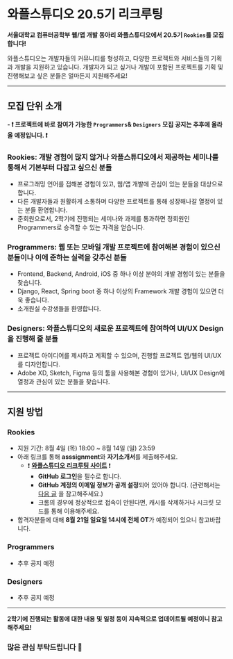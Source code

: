 # 와플스튜디오 20.5기 리크루팅

**서울대학교 컴퓨터공학부 웹/앱 개발 동아리 와플스튜디오에서 20.5기 `Rookies`를 모집합니다!**

와플스튜디오는 개발자들의 커뮤니티를 형성하고, 다양한 프로젝트와 서비스들의 기획과 개발을 지원하고 있습니다. 개발자가 되고 싶거나 개발이 포함된 프로젝트를 기획 및 진행해보고 싶은 분들은 얼마든지 지원해주세요!

<hr/>

## 모집 단위 소개

**- ❗ 프로젝트에 바로 참여가 가능한 `Programmers`& `Designers` 모집 공지는 추후에 올라올 예정입니다. ❗**

### Rookies: 개발 경험이 많지 않거나 와플스튜디오에서 제공하는 세미나를 통해서 기본부터 다잡고 싶으신 분들
* 프로그래밍 언어를 접해본 경험이 있고, 웹/앱 개발에 관심이 있는 분들을 대상으로 합니다.
* 다른 개발자들과 원활하게 소통하며 다양한 프로젝트를 통해 성장해나갈 열정이 있는 분들 환영합니다.
* 준회원으로서, 2학기에 진행되는 세미나와 과제를 통과하면 정회원인 Programmers로 승격할 수 있는 자격을 얻습니다.

### Programmers: 웹 또는 모바일 개발 프로젝트에 참여해본 경험이 있으신 분들이나 이에 준하는 실력을 갖추신 분들
* Frontend, Backend, Android, iOS 중 하나 이상 분야의 개발 경험이 있는 분들을 찾습니다.
* Django, React, Spring boot 중 하나 이상의 Framework 개발 경험이 있으면 더욱 좋습니다.
* 소개원실 수강생들을 환영합니다.

### Designers: 와플스튜디오의 새로운 프로젝트에 참여하여 UI/UX Design을 진행해 줄 분들
* 프로젝트 아이디어를 제시하고 계획할 수 있으며, 진행할 프로젝트 앱/웹의 UI/UX를 디자인합니다.
* Adobe XD, Sketch, Figma 등의 툴을 사용해본 경험이 있거나, UI/UX Design에 열정과 관심이 있는 분들을 찾습니다.

<hr/>

## 지원 방법

### Rookies
* 지원 기간: 8월 4일 (목) 18:00 ~ 8월 14일 (일) 23:59
* 아래 링크를 통해 **asssignment**와 **자기소개서**를 제출해주세요.
  * ❗ **[와플스튜디오 리크루팅 사이트](https://recruit.wafflestudio.com/)** ❗
    * **GitHub 로그인**을 필수로 합니다.
    * **GitHub 계정의 이메일 정보가 공개 설정**되어 있어야 합니다. (관련해서는 [다음 글](https://ssimplay.tistory.com/713) 을 참고해주세요.)
    * 크롬의 경우에 정상적으로 접속이 안된다면, 캐시를 삭제하거나 시크릿 모드를 통해 이용해주세요.
* 합격자분들에 대해 **8월 21일 일요일 14시에 전체 OT**가 예정되어 있으니 참고바랍니다.

### Programmers
* 추후 공지 예정

### Designers
* 추후 공지 예정

<hr/>

**2학기에 진행되는 활동에 대한 내용 및 일정 등이 지속적으로 업데이트될 예정이니 참고해주세요!**

### 많은 관심 부탁드립니다 🥰



